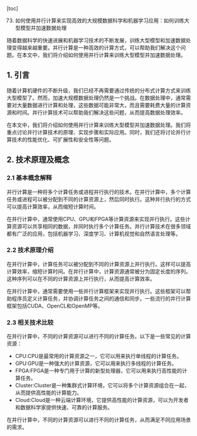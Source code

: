 
[toc]                    
                
                
73. 如何使用并行计算来实现高效的大规模数据科学和机器学习应用：如何训练大型模型并加速数据处理

随着数据科学的快速进展和机器学习技术的不断发展，训练大型模型和加速数据处理变得越来越重要。并行计算是一种高效的计算方式，可以帮助我们解决这个问题。在本文中，我们将介绍如何使用并行计算来训练大型模型并加速数据处理。

## 1. 引言

随着计算机硬件的不断升级，我们已经不再需要通过传统的分布式计算方式来训练大型模型了。然而，加速大规模数据处理仍然是一个挑战。在数据处理中，通常需要对大量数据进行计算和处理，这些数据可能非常大，而且需要耗费大量的计算资源和时间。并行计算技术可以帮助我们解决这些问题，从而提高数据处理效率。

在本文中，我们将介绍如何使用并行计算来训练大型模型并加速数据处理。我们将重点讨论并行计算技术的原理、实现步骤和实际应用。同时，我们还将讨论并行计算技术的性能优化、可扩展性和安全性等问题。

## 2. 技术原理及概念

### 2.1 基本概念解释

并行计算是一种将多个计算任务或进程并行执行的技术。在并行计算中，多个计算任务或进程可以被分配到不同的计算资源上，然后同时执行。这种并行执行的方式可以提高计算效率，从而缩短计算时间。

在并行计算中，通常使用CPU、GPU和FPGA等计算资源来实现并行执行。这些计算资源可以共享相同的数据，并同时执行多个计算任务。并行计算技术在很多领域都有广泛的应用，包括机器学习、深度学习、计算机视觉和自然语言处理等。

### 2.2 技术原理介绍

在并行计算中，计算任务可以被分配到不同的计算资源上并行执行。这样可以提高计算效率，缩短计算时间。在并行计算中，计算资源通常被分为固定长度的序列。这种序列可以在不同的计算资源上并行执行，从而提高计算效率。

在并行计算中，通常需要使用一些并行计算框架来实现并行执行。这些框架可以帮助程序员定义计算任务，并协调计算任务之间的通信和同步。一些流行的并行计算框架包括CUDA、OpenCL和OpenMP等。

### 2.3 相关技术比较

在并行计算中，不同的计算资源可以进行不同的计算任务。以下是一些常见的计算资源：

* CPU:CPU是最常用的计算资源之一，它可以用来执行单线程的计算任务。
* GPU:GPU是一种强大的计算资源，它可以用来执行多线程的计算任务。
* FPGA:FPGA是一种专门用于计算的新型处理器，它可以用来执行高性能的计算任务。
* Cluster:Cluster是一种集群式计算环境，它可以将多个计算资源组合在一起，从而提供高性能的计算能力。
* Cloud:Cloud是一种云端计算环境，它提供高性能的计算资源，可以为开发者和数据科学家提供快速、可靠的计算服务。

在并行计算中，不同的计算资源可以进行不同的计算任务，从而满足不同应用场景的需求。

